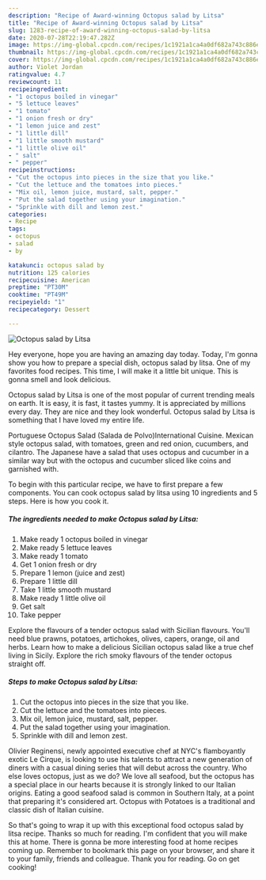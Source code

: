 ```yaml
---
description: "Recipe of Award-winning Octopus salad by Litsa"
title: "Recipe of Award-winning Octopus salad by Litsa"
slug: 1283-recipe-of-award-winning-octopus-salad-by-litsa
date: 2020-07-28T22:19:47.282Z
image: https://img-global.cpcdn.com/recipes/1c1921a1ca4a0df682a743c886e07ea3/751x532cq70/octopus-salad-by-litsa-recipe-main-photo.jpg
thumbnail: https://img-global.cpcdn.com/recipes/1c1921a1ca4a0df682a743c886e07ea3/751x532cq70/octopus-salad-by-litsa-recipe-main-photo.jpg
cover: https://img-global.cpcdn.com/recipes/1c1921a1ca4a0df682a743c886e07ea3/751x532cq70/octopus-salad-by-litsa-recipe-main-photo.jpg
author: Violet Jordan
ratingvalue: 4.7
reviewcount: 11
recipeingredient:
- "1 octopus boiled in vinegar"
- "5 lettuce leaves"
- "1 tomato"
- "1 onion fresh or dry"
- "1 lemon juice and zest"
- "1 little dill"
- "1 little smooth mustard"
- "1 little olive oil"
- " salt"
- " pepper"
recipeinstructions:
- "Cut the octopus into pieces in the size that you like."
- "Cut the lettuce and the tomatoes into pieces."
- "Mix oil, lemon juice, mustard, salt, pepper."
- "Put the salad together using your imagination."
- "Sprinkle with dill and lemon zest."
categories:
- Recipe
tags:
- octopus
- salad
- by

katakunci: octopus salad by 
nutrition: 125 calories
recipecuisine: American
preptime: "PT30M"
cooktime: "PT49M"
recipeyield: "1"
recipecategory: Dessert

---
```



![Octopus salad by Litsa](https://img-global.cpcdn.com/recipes/1c1921a1ca4a0df682a743c886e07ea3/751x532cq70/octopus-salad-by-litsa-recipe-main-photo.jpg)

Hey everyone, hope you are having an amazing day today. Today, I'm gonna show you how to prepare a special dish, octopus salad by litsa. One of my favorites food recipes. This time, I will make it a little bit unique. This is gonna smell and look delicious.

Octopus salad by Litsa is one of the most popular of current trending meals on earth. It is easy, it is fast, it tastes yummy. It is appreciated by millions every day. They are nice and they look wonderful. Octopus salad by Litsa is something that I have loved my entire life.

Portuguese Octopus Salad (Salada de Polvo)International Cuisine. Mexican style octopus salad, with tomatoes, green and red onion, cucumbers, and cilantro. The Japanese have a salad that uses octopus and cucumber in a similar way but with the octopus and cucumber sliced like coins and garnished with.


To begin with this particular recipe, we have to first prepare a few components. You can cook octopus salad by litsa using 10 ingredients and 5 steps. Here is how you cook it.

<!--inarticleads1-->

##### The ingredients needed to make Octopus salad by Litsa:

1. Make ready 1 octopus boiled in vinegar
1. Make ready 5 lettuce leaves
1. Make ready 1 tomato
1. Get 1 onion fresh or dry
1. Prepare 1 lemon (juice and zest)
1. Prepare 1 little dill
1. Take 1 little smooth mustard
1. Make ready 1 little olive oil
1. Get  salt
1. Take  pepper


Explore the flavours of a tender octopus salad with Sicilian flavours. You&#39;ll need blue prawns, potatoes, artichokes, olives, capers, orange, oil and herbs. Learn how to make a delicious Sicilian octopus salad like a true chef living in Sicily. Explore the rich smoky flavours of the tender octopus straight off. 

<!--inarticleads2-->

##### Steps to make Octopus salad by Litsa:

1. Cut the octopus into pieces in the size that you like.
1. Cut the lettuce and the tomatoes into pieces.
1. Mix oil, lemon juice, mustard, salt, pepper.
1. Put the salad together using your imagination.
1. Sprinkle with dill and lemon zest.


Olivier Reginensi, newly appointed executive chef at NYC&#39;s flamboyantly exotic Le Cirque, is looking to use his talents to attract a new generation of diners with a casual dining series that will debut across the country. Who else loves octopus, just as we do? We love all seafood, but the octopus has a special place in our hearts because it is strongly linked to our Italian origins. Eating a good seafood salad is common in Southern Italy, at a point that preparing it&#39;s considered art. Octopus with Potatoes is a traditional and classic dish of Italian cuisine. 

So that's going to wrap it up with this exceptional food octopus salad by litsa recipe. Thanks so much for reading. I'm confident that you will make this at home. There is gonna be more interesting food at home recipes coming up. Remember to bookmark this page on your browser, and share it to your family, friends and colleague. Thank you for reading. Go on get cooking!
